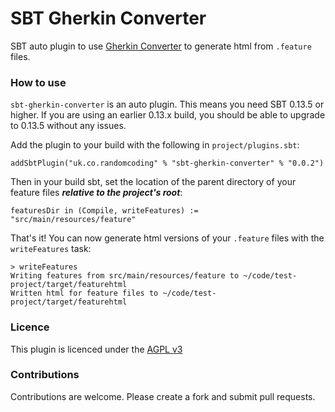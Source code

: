 # SBT Gherkin Converter

SBT auto plugin to use [Gherkin Converter](https://github.com/randomcoder/gherkin-converter) to generate html from
`.feature` files.

### How to use

`sbt-gherkin-converter` is an auto plugin. This means you need SBT 0.13.5 or higher. If you are using an earlier 
0.13.x build, you should be able to upgrade to 0.13.5 without any issues.

Add the plugin to your build with the following in `project/plugins.sbt`:

```
addSbtPlugin("uk.co.randomcoding" % "sbt-gherkin-converter" % "0.0.2")
```

Then in your build sbt, set the location of the parent directory of your feature files _**relative to the project's root**_:

```
featuresDir in (Compile, writeFeatures) := "src/main/resources/feature"
```

That's it! You can now generate html versions of your `.feature` files with the `writeFeatures` task:

```
> writeFeatures
Writing features from src/main/resources/feature to ~/code/test-project/target/featurehtml
Written html for feature files to ~/code/test-project/target/featurehtml
```

### Licence

This plugin is licenced under the [AGPL v3](https://www.gnu.org/licenses/agpl-3.0.en.html)

### Contributions

Contributions are welcome. Please create a fork and submit pull requests.
